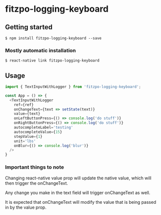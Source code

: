 # fitzpo-logging-keyboard

## Getting started

`$ npm install fitzpo-logging-keyboard --save`

### Mostly automatic installation

`$ react-native link fitzpo-logging-keyboard`

## Usage
```javascript
import { TextInputWithLogger } from 'fitzpo-logging-keyboard';

const App = () => {
  <TextInputWithLogger
    ref={ref}
    onChangeText={text => setState(text)}
    value={text}
    onLeftButtonPress={() => console.log('do stuff')}
    onRightButtonPress={() => console.log('do stuff')}
    autocompleteLabel='testing'
    autocompleteValue={15}
    stepValue={1}
    unit='lbs'
    onBlur={() => console.log('blur')}
  />
}
```

### Important things to note
Changing react-native value prop will update the native value, which will then trigger the onChangeText.

Any change you make in the text field will trigger onChangeText as well.

It is expected that onChangeText will modify the value that is being passed in by the value prop.
